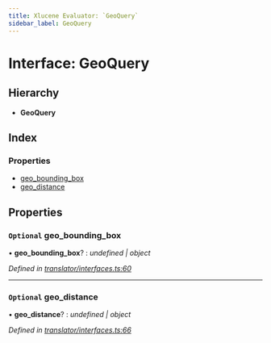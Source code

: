 ```yaml
---
title: Xlucene Evaluator: `GeoQuery`
sidebar_label: GeoQuery
---
```


# Interface: GeoQuery

## Hierarchy

* **GeoQuery**

## Index

### Properties

* [geo_bounding_box](geoquery.md#optional-geo_bounding_box)
* [geo_distance](geoquery.md#optional-geo_distance)

## Properties

### `Optional` geo_bounding_box

• **geo_bounding_box**? : *undefined | object*

*Defined in [translator/interfaces.ts:60](https://github.com/terascope/teraslice/blob/0ae31df4/packages/xlucene-evaluator/src/translator/interfaces.ts#L60)*

___

### `Optional` geo_distance

• **geo_distance**? : *undefined | object*

*Defined in [translator/interfaces.ts:66](https://github.com/terascope/teraslice/blob/0ae31df4/packages/xlucene-evaluator/src/translator/interfaces.ts#L66)*
